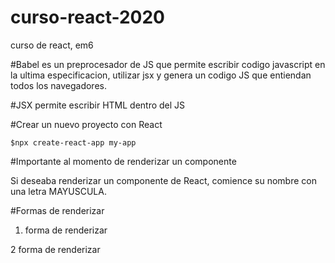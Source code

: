 # curso-react-2020
curso de react, em6


#Babel
es un preprocesador de JS que permite escribir codigo javascript en la ultima especificacion, utilizar jsx
y genera un codigo JS que entiendan todos los navegadores.


#JSX
permite escribir HTML dentro del JS


#Crear un nuevo proyecto con React
```
$npx create-react-app my-app
```

#Importante al momento de renderizar un componente

Si deseaba renderizar un componente de React, comience su nombre con una letra MAYUSCULA.

#Formas de renderizar

1. forma de renderizar
<Location></Location>

2 forma de renderizar
<WeatherData/>